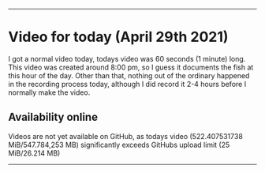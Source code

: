 
***

# Video for today (April 29th 2021)

I got a normal video today, todays video was 60 seconds (1 minute) long. This video was created around 8:00 pm, so I guess it documents the fish at this hour of the day. Other than that, nothing out of the ordinary happened in the recording process today, although I did record it 2-4 hours before I normally make the video.

## Availability online

Videos are not yet available on GitHub, as todays video (522.407531738 MiB/547.784,253 MB) significantly exceeds GitHubs upload limit (25 MiB/26.214 MB)

***

